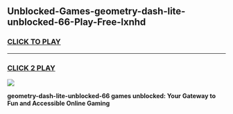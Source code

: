 
## Unblocked-Games-geometry-dash-lite-unblocked-66-Play-Free-lxnhd
<h3>
<a href="https://premium76.site?title=geometry-dash-lite-unblocked-66&ref=21A">CLICK TO PLAY</a></h3>
<hr>

<h3>
<a href="https://premium76.site?title=geometry-dash-lite-unblocked-66&ref=21A">CLICK 2 PLAY</a>
  
</h3>

<a href="https://premium76.site?title=geometry-dash-lite-unblocked-66&ref=21A"><img src="https://clearcache.store/games.png"></a>


**geometry-dash-lite-unblocked-66 games unblocked: Your Gateway to Fun and Accessible Online Gaming**
